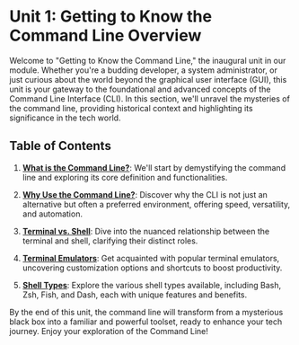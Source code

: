 # Unit 1: Getting to Know the Command Line Overview

Welcome to "Getting to Know the Command Line," the inaugural unit in our module. Whether you're a budding developer, a system administrator, or just curious about the world beyond the graphical user interface (GUI), this unit is your gateway to the foundational and advanced concepts of the Command Line Interface (CLI). In this section, we'll unravel the mysteries of the command line, providing historical context and highlighting its significance in the tech world.

## Table of Contents

1. **[What is the Command Line?](#what-is-the-command-line)**: We'll start by demystifying the command line and exploring its core definition and functionalities.

2. **[Why Use the Command Line?](#why-use-the-command-line)**: Discover why the CLI is not just an alternative but often a preferred environment, offering speed, versatility, and automation.

3. **[Terminal vs. Shell](#terminal-vs-shell)**: Dive into the nuanced relationship between the terminal and shell, clarifying their distinct roles.

4. **[Terminal Emulators](#terminal-emulators)**: Get acquainted with popular terminal emulators, uncovering customization options and shortcuts to boost productivity.

5. **[Shell Types](#shell-types)**: Explore the various shell types available, including Bash, Zsh, Fish, and Dash, each with unique features and benefits.

By the end of this unit, the command line will transform from a mysterious black box into a familiar and powerful toolset, ready to enhance your tech journey. Enjoy your exploration of the Command Line!